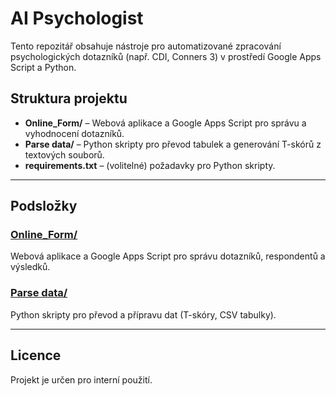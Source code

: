 # AI Psychologist

Tento repozitář obsahuje nástroje pro automatizované zpracování psychologických dotazníků (např. CDI, Conners 3) v prostředí Google Apps Script a Python.

## Struktura projektu

- **Online_Form/** – Webová aplikace a Google Apps Script pro správu a vyhodnocení dotazníků.
- **Parse data/** – Python skripty pro převod tabulek a generování T-skórů z textových souborů.
- **requirements.txt** – (volitelné) požadavky pro Python skripty.

---

## Podsložky

### [Online_Form/](Online_Form/README.md)
Webová aplikace a Google Apps Script pro správu dotazníků, respondentů a výsledků.

### [Parse data/](Parse%20data/README.md)
Python skripty pro převod a přípravu dat (T-skóry, CSV tabulky).

---

## Licence

Projekt je určen pro interní použití.